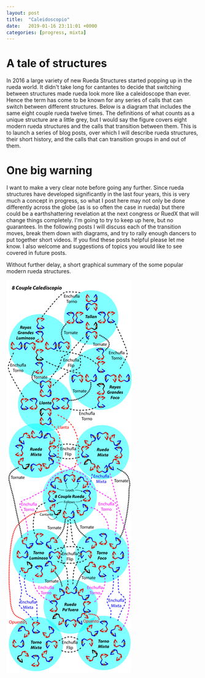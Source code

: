 ```yaml
---
layout: post
title:  "Caleidoscopio"
date:   2019-01-16 23:11:01 +0000
categories: [progress, mixta]
---
```


# A tale of structures

In 2016 a large variety of new Rueda Structures started popping up in the rueda world. It didn't take long for cantantes to decide that switching between structures made rueda look more like a caleidoscope than ever. Hence the term has come to be known for any series of calls that can switch between different structures. Below is a diagram that includes the same eight couple rueda twelve times. The definitions of what counts as a unique structure are a little grey, but I would say the figure covers eight modern rueda structures and the calls that transition between them. This is to launch a series of blog posts, over which I will describe rueda structures, their short history, and the calls that can transition groups in and out of them.
 
# One big warning

I want to make a very clear note before going any further. Since rueda structures have developed significantly in the last four years, this is very much a concept in progress, so what I post here may not only be done differently across the globe (as is so often the case in rueda) but there could be a earthshattering revelation at the next congress or RuedX that will change things completely. I'm going to try to keep up here, but no guarantees. In the following posts I will discuss each of the transition moves, break them down with diagrams, and try to rally enough dancers to put together short videos. If you find these posts helpful please let me know. I also welcome and suggestions of topics you would like to see covered in future posts.

Without further delay, a short graphical summary of the some popular modern rueda structures.


![Caleidoscopio](/assets/Caleidoscopio.png)
